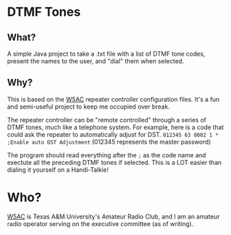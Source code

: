 # DTMF Tones

## What?
A simple Java project to take a .txt file with a list of DTMF tone codes, present the names to the user, and "dial" them when selected.

## Why?
This is based on the [W5AC](http://w5ac.tamu.edu) repeater controller configuration files. It's a fun and semi-useful project to keep me occupied over break.

The repeater controller can be "remote controlled" through a series of DTMF tones, much like a telephone system. For example, here is a code that could ask the repeater to automatically adjust for DST.
``012345 63 0002 1 * ;Enable auto DST Adjustment`` (012345 represents the master password)

The program should read everything after the ``;`` as the code name and exectute all the preceding DTMF tones if selected. This is a LOT easier than dialing it yourself on a Handi-Talkie!

# Who?
[W5AC](http://w5ac.tamu.edu) is Texas A&M University's Amateur Radio Club, and I am an amateur radio operator serving on the executive committee (as of writing).
